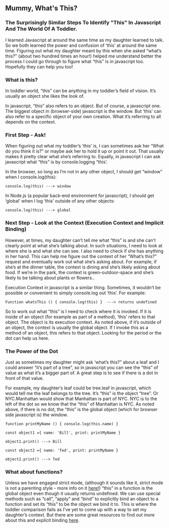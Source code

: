 ## Mummy, What's This?  
### The Surprisingly Similar Steps To Identify "This" In Javascript And The World Of A Toddler.

I learned Javascript at around the same time as my daughter learned to talk.  So we both learned the power and confusion of ‘this’ at around the same time.  Figuring out what my daughter meant by this when she asked “what’s this?”  (about two hundred times an hour!) helped me understand better the process I could go through to figure what “this” is in javascript too.  Hopefully they can help you too!

### What is this?

In toddler world, “this” can be anything in my toddler’s field of vision.  It’s usually an object she likes the look of. 

In javascript, “this” also refers to an object.  But of course, a javascript one.  The biggest object in (browser-side) javascript is the window.  But ‘this’ can also refer to a specific object of your own creation. What it’s referring to all depends on the context. 

### First Step - Ask! 

When figuring out what my toddler’s ‘this’ is, I can sometimes ask her “What do you think it is?” or maybe ask her to hold it up or point it out.  That usually makes it pretty clear what she’s referring to. Equally, in javascript I can ask javascript what “this” is by console.logging “this’.

In the browser, so long as I’m not in any other object, I should get “window” when I console.log(this):

`console.log(this) ---> window`

In Node.js (a popular back-end environment for javascript), I should get ‘global’ when I log ‘this’ outside of any other objects:

`console.log(this) ---> global`

### Next Step - Look at the Context (Execution Context and Implicit Binding)

However, at times, my daughter can’t tell me what “this” is and she can’t clearly point at what she’s talking about.  In such situations, I need to look at where she is and what she can see.  I also need to check if she has anything in her hand. This can help me figure out the context of her “What’s this?” request and eventually work out what she’s asking about.  For example, if she’s at the dinner table, the context is dining and she’s likely asking about food. If we’re in the park, the context is green-outdoor-space and she’s likely to be talking about plants or flowers.. 

Execution Context in javascript is a similar thing.  Sometimes, it wouldn’t be possible or convenient to simply console.log out ‘this’.  For example:

`Function whatsThis () {
console.log(this)
}  ---> returns undefined`

So to work out what “this” is I need to check where it is invoked.  If it is inside of an object (for example as part of a method), ‘this’ refers to that object. The object is its execution context. As noted above, if it’s outside of an object, the context is usually the global object. If I invoke this as a method of an object, this refers to that object. Looking for the period or the dot can help us here.

### The Power of the Dot

Just as sometimes my daughter might ask ‘what’s this?” about a leaf and I could answer “it’s part of a tree”, so in javascript you can see the “this” of value as what it’s a bigger part of. A great step is to see if there is a dot in front of that value. 

For example, my daughter’s leaf could be tree.leaf in javascript, which would tell me the leaf belongs to the tree.  It’s “this” is the object “tree”.  Or NYC.Manhattan would show that Manhattan is part of NYC.  NYC is to the left of the dot so we know that the “this” of Manhattan is NYC. As noted above, if there is no dot, the “this” is the global object (which for browser side javascript is) the window. 

`function printMyName () {
console.log(this.name)
}`

`const object1 ={
name: 'Bill',
print: printMyName
}`

`object1.print()
---> Bill`

`const object2 ={
name: 'Ted',
print: printMyName
}`

`object2.print()
---> Ted`

### What about functions?

Unless we have engaged strict mode, (although it sounds like it, strict mode is not a parenting style - more info on it [here!](https://www.w3schools.com/js/js_strict.asp)) “this” in a function is the global object even though it usually returns undefined. We can use special methods such as “call”, “apply” and “bind” to explicitly bind an object to a function and set its “this” to be the object we bind it to.  This is where the toddler comparison fails as I’ve yet to come up with a way to set my daughter’s context.   But there are some great resources to find out more about this and explicit binding [here](https://www.w3schools.com/js/js_this.asp). 
